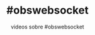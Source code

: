 ---
layout: tag
title: "#obswebsocket"
subtitle: "videos sobre #obswebsocket"
tag-name: obswebsocket
---